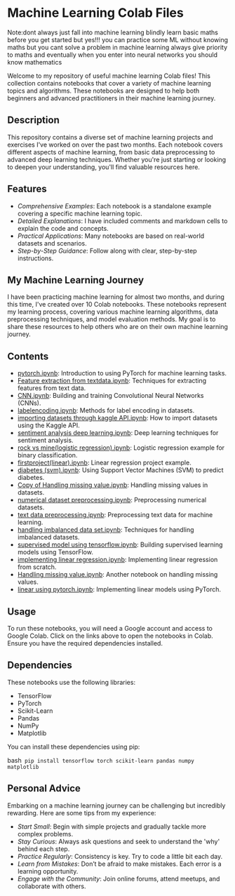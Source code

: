 # Machine Learning Colab Files

Note:dont always just fall into machine learning blindly learn basic maths before you get started but yes!!! you can practice some ML without knowing maths but you cant solve a problem in machine learning always give priority to maths and eventually when you enter into neural networks you should know mathematics

Welcome to my repository of useful machine learning Colab files! This collection contains notebooks that cover a variety of machine learning topics and algorithms. These notebooks are designed to help both beginners and advanced practitioners in their machine learning journey.

## Description

This repository contains a diverse set of machine learning projects and exercises I've worked on over the past two months. Each notebook covers different aspects of machine learning, from basic data preprocessing to advanced deep learning techniques. Whether you're just starting or looking to deepen your understanding, you'll find valuable resources here.

## Features

- *Comprehensive Examples*: Each notebook is a standalone example covering a specific machine learning topic.
- *Detailed Explanations*: I have included comments and markdown cells to explain the code and concepts.
- *Practical Applications*: Many notebooks are based on real-world datasets and scenarios.
- *Step-by-Step Guidance*: Follow along with clear, step-by-step instructions.

## My Machine Learning Journey

I have been practicing machine learning for almost two months, and during this time, I've created over 10 Colab notebooks. These notebooks represent my learning process, covering various machine learning algorithms, data preprocessing techniques, and model evaluation methods. My goal is to share these resources to help others who are on their own machine learning journey.

## Contents

- [pytorch.ipynb](pytorch.ipynb): Introduction to using PyTorch for machine learning tasks.
- [Feature extraction from textdata.ipynb](Feature%20extraction%20from%20textdata.ipynb): Techniques for extracting features from text data.
- [CNN.ipynb](CNN.ipynb): Building and training Convolutional Neural Networks (CNNs).
- [labelencoding.ipynb](labelencoding.ipynb): Methods for label encoding in datasets.
- [importing datasets through kaggle API.ipynb](importing%20datasets%20through%20kaggle%20API.ipynb): How to import datasets using the Kaggle API.
- [sentiment analysis deep learning.ipynb](sentiment%20analysis%20deep%20learning.ipynb): Deep learning techniques for sentiment analysis.
- [rock vs mine(logistic regression).ipynb](rock%20vs%20mine(logistic%20regression).ipynb): Logistic regression example for binary classification.
- [firstproject(linear).ipynb](firstproject(linear).ipynb): Linear regression project example.
- [diabetes (svm).ipynb](diabetes%20(svm).ipynb): Using Support Vector Machines (SVM) to predict diabetes.
- [Copy of Handling missing value.ipynb](Copy%20of%20Handling%20missing%20value.ipynb): Handling missing values in datasets.
- [numerical dataset preprocessing.ipynb](numerical%20dataset%20preprocessing.ipynb): Preprocessing numerical datasets.
- [text data preprocessing.ipynb](text%20data%20preprocessing.ipynb): Preprocessing text data for machine learning.
- [handling imbalanced data set.ipynb](handling%20imbalanced%20data%20set.ipynb): Techniques for handling imbalanced datasets.
- [supervised model using tensorflow.ipynb](supervised%20model%20using%20tensorflow.ipynb): Building supervised learning models using TensorFlow.
- [implementing linear regression.ipynb](implementing%20linear%20regression.ipynb): Implementing linear regression from scratch.
- [Handling missing value.ipynb](Handling%20missing%20value.ipynb): Another notebook on handling missing values.
- [linear using pytorch.ipynb](linear%20using%20pytorch.ipynb): Implementing linear models using PyTorch.

## Usage

To run these notebooks, you will need a Google account and access to Google Colab. Click on the links above to open the notebooks in Colab. Ensure you have the required dependencies installed.

## Dependencies

These notebooks use the following libraries:
- TensorFlow
- PyTorch
- Scikit-Learn
- Pandas
- NumPy
- Matplotlib

You can install these dependencies using pip:

bash```
pip install tensorflow torch scikit-learn pandas numpy matplotlib```




## Personal Advice

Embarking on a machine learning journey can be challenging but incredibly rewarding. Here are some tips from my experience:

- *Start Small*: Begin with simple projects and gradually tackle more complex problems.
- *Stay Curious*: Always ask questions and seek to understand the 'why' behind each step.
- *Practice Regularly*: Consistency is key. Try to code a little bit each day.
- *Learn from Mistakes*: Don’t be afraid to make mistakes. Each error is a learning opportunity.
- *Engage with the Community*: Join online forums, attend meetups, and collaborate with others.
